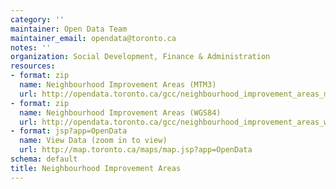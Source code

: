 ```yaml
---
category: ''
maintainer: Open Data Team
maintainer_email: opendata@toronto.ca
notes: ''
organization: Social Development, Finance & Administration
resources:
- format: zip
  name: Neighbourhood Improvement Areas (MTM3)
  url: http://opendata.toronto.ca/gcc/neighbourhood_improvement_areas_mtm3.zip
- format: zip
  name: Neighbourhood Improvement Areas (WGS84)
  url: http://opendata.toronto.ca/gcc/neighbourhood_improvement_areas_wgs84.zip
- format: jsp?app=OpenData
  name: View Data (zoom in to view)
  url: http://map.toronto.ca/maps/map.jsp?app=OpenData
schema: default
title: Neighbourhood Improvement Areas
---
```


